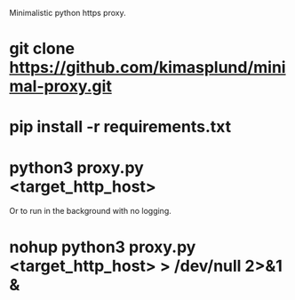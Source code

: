Minimalistic python https proxy.

# git clone https://github.com/kimasplund/minimal-proxy.git
# pip install -r requirements.txt
# python3 proxy.py <target_http_host>

Or to run in the background with no logging.
# nohup python3 proxy.py <target_http_host> > /dev/null 2>&1 &